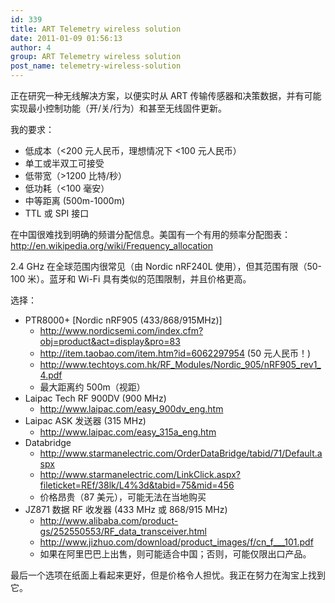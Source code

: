 ```yaml
---
id: 339
title: ART Telemetry wireless solution
date: 2011-01-09 01:56:13
author: 4
group: ART Telemetry wireless solution
post_name: telemetry-wireless-solution
---
```


正在研究一种无线解决方案，以便实时从 ART 传输传感器和决策数据，并有可能实现最小控制功能（开/关/行为）和甚至无线固件更新。

我的要求：

* 低成本（<200 元人民币，理想情况下 <100 元人民币）
* 单工或半双工可接受
* 低带宽（>1200 比特/秒）
* 低功耗（<100 毫安）
* 中等距离 (500m-1000m)
* TTL 或 SPI 接口

在中国很难找到明确的频谱分配信息。美国有一个有用的频率分配图表：<http://en.wikipedia.org/wiki/Frequency_allocation>

2.4 GHz 在全球范围内很常见（由 Nordic nRF240L 使用），但其范围有限（50-100 米）。蓝牙和 Wi-Fi 具有类似的范围限制，并且价格更高。

选择：

* PTR8000+ [Nordic nRF905 (433/868/915MHz)]
    * <http://www.nordicsemi.com/index.cfm?obj=product&act=display&pro=83>
    * <http://item.taobao.com/item.htm?id=6062297954> (50 元人民币！)
    * <http://www.techtoys.com.hk/RF_Modules/Nordic_905/nRF905_rev1_4.pdf>
    * 最大距离约 500m（视距）
* Laipac Tech RF 900DV (900 MHz)
    * <http://www.laipac.com/easy_900dv_eng.htm>
* Laipac ASK 发送器 (315 MHz)
    * <http://www.laipac.com/easy_315a_eng.htm>
* Databridge
    * <http://www.starmanelectric.com/OrderDataBridge/tabid/71/Default.aspx>
    * <http://www.starmanelectric.com/LinkClick.aspx?fileticket=REf/38lk/L4%3d&tabid=75&mid=456>
    * 价格昂贵（87 美元），可能无法在当地购买
* JZ871 数据 RF 收发器 (433 MHz 或 868/915 MHz)
    * <http://www.alibaba.com/product-gs/252550553/RF_data_transceiver.html>
    * <http://www.jizhuo.com/download/product_images/f/cn_f___101.pdf>
    * 如果在阿里巴巴上出售，则可能适合中国；否则，可能仅限出口产品。

最后一个选项在纸面上看起来更好，但是价格令人担忧。我正在努力在淘宝上找到它。